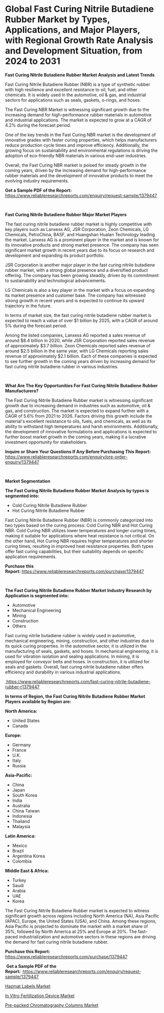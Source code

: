 <p><h1>Global Fast Curing Nitrile Butadiene Rubber Market by Types, Applications, and Major Players, with Regional Growth Rate Analysis and Development Situation, from 2024 to 2031</h1></p><p><strong>Fast Curing Nitrile Butadiene Rubber Market Analysis and Latest Trends</strong></p>
<p><p>Fast Curing Nitrile Butadiene Rubber (NBR) is a type of synthetic rubber with high resilience and excellent resistance to oil, fuel, and other chemicals. It is widely used in the automotive, oil & gas, and industrial sectors for applications such as seals, gaskets, o-rings, and hoses. </p><p>The Fast Curing NBR Market is witnessing significant growth due to the increasing demand for high-performance rubber materials in automotive and industrial applications. The market is expected to grow at a CAGR of 4.2% during the forecast period. </p><p>One of the key trends in the Fast Curing NBR market is the development of innovative grades with faster curing properties, which helps manufacturers reduce production cycle times and improve efficiency. Additionally, the growing focus on sustainability and environmental regulations is driving the adoption of eco-friendly NBR materials in various end-user industries.</p><p>Overall, the Fast Curing NBR market is poised for steady growth in the coming years, driven by the increasing demand for high-performance rubber materials and the development of innovative products to meet the evolving industry requirements.</p></p>
<p><strong>Get a Sample PDF of the Report:&nbsp;</strong> <a href="https://www.reliableresearchreports.com/enquiry/request-sample/1379447">https://www.reliableresearchreports.com/enquiry/request-sample/1379447</a></p>
<p>&nbsp;</p>
<p><strong>Fast Curing Nitrile Butadiene Rubber Major Market Players</strong></p>
<p><p>The fast curing nitrile butadiene rubber market is highly competitive with key players such as Lanxess AG, JSR Corporation, Zeon Chemicals, LG Chemicals, PetroChina, BASF, and Huangshan Hualan Technology leading the market. Lanxess AG is a prominent player in the market and is known for its innovative products and strong market presence. The company has seen significant market growth in recent years due to its focus on research and development and expanding its product portfolio.</p><p>JSR Corporation is another major player in the fast curing nitrile butadiene rubber market, with a strong global presence and a diversified product offering. The company has been growing steadily, driven by its commitment to sustainability and technological advancements.</p><p>LG Chemicals is also a key player in the market with a focus on expanding its market presence and customer base. The company has witnessed strong growth in recent years and is expected to continue its upward trajectory in the future.</p><p>In terms of market size, the fast curing nitrile butadiene rubber market is expected to reach a value of over $1 billion by 2025, with a CAGR of around 5% during the forecast period. </p><p>Among the listed companies, Lanxess AG reported a sales revenue of around $8.4 billion in 2020, while JSR Corporation reported sales revenue of approximately $3.7 billion. Zeon Chemicals reported sales revenue of around $2.5 billion in the same year, with LG Chemicals reporting sales revenue of approximately $2.1 billion. Each of these companies is expected to see further growth in the coming years driven by increasing demand for fast curing nitrile butadiene rubber in various industries.</p></p>
<p>&nbsp;</p>
<p><strong>What Are The Key Opportunities For Fast Curing Nitrile Butadiene Rubber Manufacturers?</strong></p>
<p><p>The Fast Curing Nitrile Butadiene Rubber market is witnessing significant growth due to increasing demand in industries such as automotive, oil & gas, and construction. The market is expected to expand further with a CAGR of 5.6% from 2021 to 2026. Factors driving this growth include the material's excellent resistance to oils, fuels, and chemicals, as well as its ability to withstand high temperatures and harsh environments. Additionally, the development of innovative formulations and applications is expected to further boost market growth in the coming years, making it a lucrative investment opportunity for stakeholders.</p></p>
<p><strong>Inquire or Share Your Questions If Any Before Purchasing This Report:</strong> <a href="https://www.reliableresearchreports.com/enquiry/pre-order-enquiry/1379447">https://www.reliableresearchreports.com/enquiry/pre-order-enquiry/1379447</a></p>
<p>&nbsp;</p>
<p><strong>Market Segmentation</strong></p>
<p><strong>The Fast Curing Nitrile Butadiene Rubber Market Analysis by types is segmented into:</strong></p>
<p><ul><li>Cold Curing Nitrile Butadiene Rubber</li><li>Hot Curing Nitrile Butadiene Rubber</li></ul></p>
<p><p>Fast Curing Nitrile Butadiene Rubber (NBR) is commonly categorized into two types based on the curing process: Cold Curing NBR and Hot Curing NBR. Cold Curing NBR utilizes lower temperatures and longer curing times, making it suitable for applications where heat resistance is not critical. On the other hand, Hot Curing NBR requires higher temperatures and shorter curing times, resulting in improved heat resistance properties. Both types offer fast curing capabilities, but their suitability depends on specific application requirements.</p></p>
<p><strong>Purchase this Report:&nbsp;</strong><a href="https://www.reliableresearchreports.com/purchase/1379447">https://www.reliableresearchreports.com/purchase/1379447</a></p>
<p>&nbsp;</p>
<p><strong>The Fast Curing Nitrile Butadiene Rubber Market Industry Research by Application is segmented into:</strong></p>
<p><ul><li>Automotive</li><li>Mechanical Engineering</li><li>Mining</li><li>Construction</li><li>Others</li></ul></p>
<p><p>Fast curing nitrile butadiene rubber is widely used in automotive, mechanical engineering, mining, construction, and other industries due to its quick curing properties. In the automotive sector, it is utilized in the manufacturing of seals, gaskets, and hoses. In mechanical engineering, it is used for vibration isolation and sealing applications. In mining, it is employed for conveyor belts and hoses. In construction, it is utilized for seals and gaskets. Overall, fast curing nitrile butadiene rubber offers efficiency and durability in various industrial applications.</p></p>
<p><a href="https://www.reliableresearchreports.com/fast-curing-nitrile-butadiene-rubber-r1379447">&nbsp;https://www.reliableresearchreports.com/fast-curing-nitrile-butadiene-rubber-r1379447</a></p>
<p><strong>In terms of Region, the Fast Curing Nitrile Butadiene Rubber Market Players available by Region are:</strong></p>
<p>
    <p> <strong> North America: </strong>
        <ul>
            <li>United States</li>
            <li>Canada</li>
        </ul>
        </p> 
    <p> <strong> Europe: </strong>
        <ul>
            <li>Germany</li>
            <li>France</li>
            <li>U.K.</li>
            <li>Italy</li>
            <li>Russia</li>
        </ul>
        </p> 
    <p> <strong> Asia-Pacific: </strong>
        <ul>
            <li>China</li>
            <li>Japan</li>
            <li>South Korea</li>
            <li>India</li>
            <li>Australia</li>
            <li>China Taiwan</li>
            <li>Indonesia</li>
            <li>Thailand</li>
            <li>Malaysia</li>
        </ul>
        </p> 
    <p> <strong> Latin America: </strong>
        <ul>
            <li>Mexico</li>
            <li>Brazil</li>
            <li>Argentina Korea</li>
            <li>Colombia</li>
        </ul>
        </p> 
    <p> <strong> Middle East & Africa: </strong>
        <ul>
            <li>Turkey</li>
            <li>Saudi</li>
            <li>Arabia</li>
            <li>UAE</li>
            <li>Korea</li>
        </ul>
    </p>
    </p>
<p><p>The Fast Curing Nitrile Butadiene Rubber market is expected to witness significant growth across regions including North America (NA), Asia Pacific (APAC), Europe, the United States (USA), and China. Among these regions, Asia Pacific is projected to dominate the market with a market share of 35%, followed by North America at 25% and Europe at 20%. The fast-paced industrialization and automotive sectors in these regions are driving the demand for fast curing nitrile butadiene rubber.</p></p>
<p><strong>Purchase this Report: </strong><a href="https://www.reliableresearchreports.com/purchase/1379447">https://www.reliableresearchreports.com/purchase/1379447</a></p>
<p>&nbsp;<strong>Get a Sample PDF of the Report:&nbsp;&nbsp;</strong><a href="https://www.reliableresearchreports.com/enquiry/request-sample/1379447">https://www.reliableresearchreports.com/enquiry/request-sample/1379447</a></p>
<p><strong></strong></p>
<p><p><a href="https://github.com/mbisetmhermsr/Market-Research-Report-List-3/blob/main/hazmat-labels-market.md">Hazmat Labels Market</a></p><p><a href="https://github.com/elizabethdagraca/Market-Research-Report-List-4/blob/main/in-vitro-fertilization-device-market.md">In Vitro Fertilization Device Market</a></p><p><a href="https://github.com/santosh758595/Market-Research-Report-List-5/blob/main/pre-packed-chromatography-columns-market.md">Pre-packed Chromatography Columns Market</a></p></p>